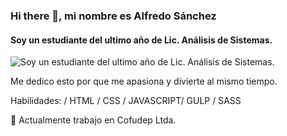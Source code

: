 

<!--
**Alfredo-Sanchez/Alfredo-Sanchez** is a ✨ _special_ ✨ repository because its `README.md` (this file) appears on your GitHub profile.

Here are some ideas to get you started:

- 🔭 I’m currently working on ...
- 🌱 I’m currently learning ...
- 👯 I’m looking to collaborate on ...
- 🤔 I’m looking for help with ...
- 💬 Ask me about ...
- 📫 How to reach me: ...
- 😄 Pronouns: ...
- ⚡ Fun fact: ...
-->
### Hi there 👋, mi nombre es Alfredo Sánchez
#### Soy un estudiante del ultimo año de Lic. Análisis de Sistemas.
![Soy un estudiante del ultimo año de Lic. Análisis de Sistemas.](https://arturssmirnovs.github.io/github-profile-readme-generator/images/banner.png)

Me dedico esto por que me apasiona y divierte al mismo tiempo.

Habilidades:  / HTML / CSS / JAVASCRIPT/ GULP / SASS

🔭 Actualmente trabajo en Cofudep Ltda. 
